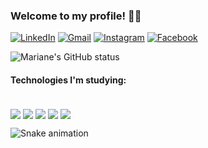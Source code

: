 ### Welcome to my profile! 🙋‍♀️

<div>
  <a href="https://github.com/mariane-limoli">
</div>
  
[![LinkedIn](https://img.shields.io/badge/LinkedIn-0077B5?style=for-the-badge&logo=linkedin&logoColor=white)](https://www.linkedin.com/in/mariane-limoli-77a85419a/)
[![Gmail](https://img.shields.io/badge/Gmail-D14836?style=for-the-badge&logo=gmail&logoColor=white)](marianelimoli@gmail.com)
[![Instagram](https://img.shields.io/badge/Instagram-E4405F?style=for-the-badge&logo=instagram&logoColor=white)](https://www.instagram.com/marianelimoli/)
[![Facebook](https://img.shields.io/badge/Facebook-1877F2?style=for-the-badge&logo=facebook&logoColor=white)](https://www.facebook.com/mariane.limoli)

![Mariane's GitHub status](https://github-readme-stats.vercel.app/api?username=mariane-limoli&show_icons=true&theme=dracula)

#### Technologies I'm studying:
<div style="display: inline_block"><br/>
  <img align="center" alt"C" src="https://img.shields.io/badge/C-00599C?style=for-the-badge&logo=c&logoColor=white"/>
  <img align="center" alt"C#" src="https://img.shields.io/badge/C%23-239120?style=for-the-badge&logo=c-sharp&logoColor=white"/>
  <img align="center" alt"HTML" src="https://img.shields.io/badge/HTML-239120?style=for-the-badge&logo=html5&logoColor=white"/>
  <img align="center" alt"CSS" src="https://img.shields.io/badge/CSS-239120?&style=for-the-badge&logo=css3&logoColor=white"/>
  <img align="center" alt"SAP" src=" https://img.shields.io/badge/SAP-0FAAFF?style=for-the-badge&logo=sap&logoColor=white"/>
</div>

![Snake animation](https://github.com/mariane-limoli/mariane-limoli/blob/output/github-contribution-grid-snake.svg)
